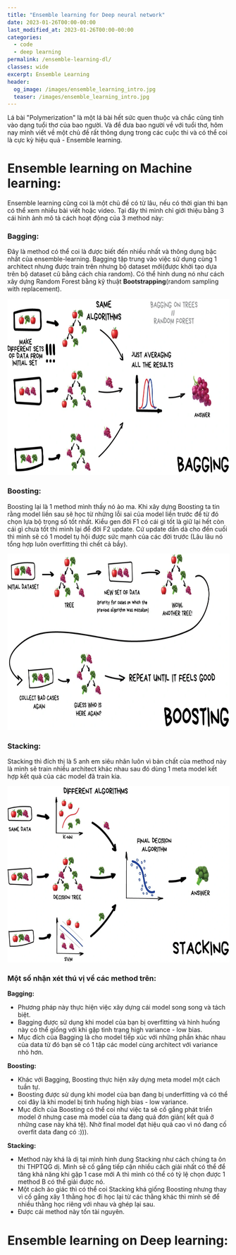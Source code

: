 ```yaml
---
title: "Ensemble learning for Deep neural network"
date: 2023-01-26T00:00-00:00
last_modified_at: 2023-01-26T00:00-00:00
categories:
  - code
  - deep learning
permalink: /ensemble-learning-dl/
classes: wide
excerpt: Ensemble Learning 
header:
  og_image: /images/ensemble_learning_intro.jpg
  teaser: /images/ensemble_learning_intro.jpg
---
```

Lá bài "Polymerization" là một lá bài hết sức quen thuộc và chắc cũng tính vào dạng tuổi thơ của bao người. Và để đưa bao người về với tuổi thơ, hôm nay mình viết về một chủ đề rất thông dụng trong các cuộc thi và có thể coi là cực kỳ hiệu quả - Ensemble learning. 

# Ensemble learning on Machine learning:
Ensemble learning cũng coi là một chủ đề có từ lâu, nếu có thời gian thì bạn có thể xem nhiều bài viết hoặc video. Tại đây thì mình chỉ giới thiệu bằng 3 cái hình ảnh mô tả cách hoạt động của 3 method này:
### Bagging:
Đây là method có thể coi là được biết đến nhiều nhất và thông dụng bậc nhất của ensemble-learning. Bagging tập trung vào việc sử dụng cùng 1 architect nhưng được train trên nhưng bộ dataset mới(được khởi tạo dựa trên bộ dataset cũ bằng cách chia random). Có thể hình dung nó như cách xây dựng Random Forest bằng kỹ thuật **Bootstrapping**(random sampling with replacement). 
<p align="center">
<img src="/images/ensemble_learning_bagging.jpg" alt="Bagging" style="height: 400px; width:700px;" style="text-align:center;"/> 
</p>
 
### Boosting:
Boosting lại là 1 method mình thấy nó ảo ma. Khi xây dựng Boosting ta tin rằng model liền sau sẽ học từ những lỗi sai của model liền trước để từ đó chọn lựa bộ trọng số tốt nhất. Kiểu gen đời F1 có cái gì tốt là giữ lại hết còn cái gì chưa tốt thì mình lại để đời F2 update. Cứ update dần dà cho đến cuối thì mình sẽ có 1 model tụ hội được sức mạnh của các đời trước (Lâu lâu nó tổng hợp luôn overfitting thì chết cả bầy).
<p align="center">
<img src="/images/ensemble_learning_boosting.jpg" alt="Boosting" style="height: 400px; width:700px;" style="text-align:center;"/> 
</p>

### Stacking:
Stacking thì đích thị là 5 anh em siêu nhân luôn vì bản chất của method này là mình sẽ train nhiều architect khác nhau sau đó dùng 1 meta model kết hợp kết quả của các model đã train kia. 
<p align="center">
<img src="/images/ensemble_learning_stacking.jpg" alt="Stacking" style="height: 400px; width:700px;" style="text-align:center;"/> 
</p>

### Một số nhận xét thú vị về các method trên:
**Bagging:**
- Phương pháp này thực hiện việc xây dựng cái model song song và tách biệt.
- Bagging được sử dụng khi model của bạn bị overfitting và hình huống này có thể giống với khi gặp tình trạng high variance - low bias. 
- Mục đích của Bagging là cho model tiếp xúc với những phần khác nhau của data từ đó bạn sẽ có 1 tập các model cùng architect với variance nhỏ hơn.

**Boosting:**
- Khác với Bagging, Boosting thực hiện xây dựng meta model một cách tuần tự.
- Boosting được sử dụng khi model của bạn đang bị underfitting và có thể coi đây là khi model bị tình huống high bias - low variance.
- Mục đích của Boosting có thể coi như việc ta sẽ cố gắng phát triển model ở nhưng case mà model của ta đang quá đơn giản( kết quả ở những case này khá tệ). Nhờ final model đạt hiệu quả cao vì nó đang cố overfit data đang có :))).

**Stacking:**
- Method này khá là dị tại mình hình dung Stacking như cách chúng ta ôn thi THPTQG dị. Mình sẽ cố gắng tiếp cận nhiều cách giải nhất có thể để tăng khả năng khi gặp 1 case mới A thì mình có thể có tỷ lệ chọn được 1 method B có thể giải được nó. 
- Một cách ảo giác thì có thể coi Stacking khá giống Boosting nhưng thay vì cố gắng xây 1 thằng học đi học lại từ các thằng khác thì mình sẽ để nhiều thằng học riêng với nhau và ghép lại sau. 
- Được cái method này tốn tài nguyên.
# Ensemble learning on Deep learning:

